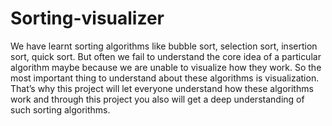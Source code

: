 # Sorting-visualizer
We have learnt sorting algorithms like bubble sort, selection sort, insertion sort, quick sort.
But often we fail to understand the core idea of a particular algorithm maybe because we
are unable to visualize how they work. So the most important thing to understand about
these algorithms is visualization.
That’s why this project will let everyone understand how these algorithms
work and through this project you also will get a deep understanding of such sorting
algorithms.
